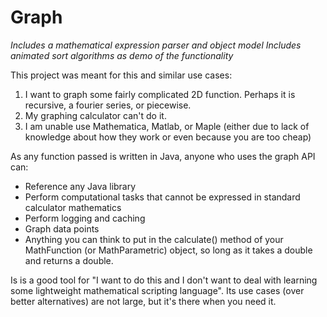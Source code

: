 # Graph
_Includes a mathematical expression parser and object model_
_Includes animated sort algorithms as demo of the functionality_

This project was meant for this and similar use cases:

1. I want to graph some fairly complicated 2D function. Perhaps it is recursive, a fourier series, or piecewise.
2. My graphing calculator can't do it.
3. I am unable use Mathematica, Matlab, or Maple (either due to lack of knowledge about how they work or even because you are too cheap)

As any function passed is written in Java, anyone who uses the graph API can:

* Reference any Java library
* Perform computational tasks that cannot be expressed in standard calculator mathematics
* Perform logging and caching
* Graph data points
* Anything you can think to put in the calculate() method of your MathFunction (or MathParametric) object, so long as it takes a double and returns a double. 

Is is a good tool for "I want to do this and I don't want to deal with learning some lightweight mathematical scripting language". Its use cases (over better alternatives) are not large, but it's there when you need it.